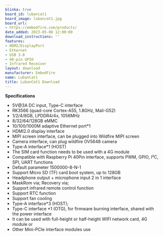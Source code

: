 ```yaml
---
blinka: true
board_id: lubancat1
board_image: lubancat1.jpg
board_url:
- https://embedfire.com/products/
date_added: 2023-05-08 12:00:00
download_instructions: ''
features:
- HDMI/DisplayPort
- Ethernet
- USB 3.0
- 40-pin GPIO
- Infrared Receiver
layout: download
manufacturer: EmbedFire
name: LubanCat1
title: LubanCat1 Download
---
```


**Specifications**
- 5V@3A DC input, Type-C interface
- RK3566 (quad-core Cortex-A55, 1.8GHz, Mali-G52)
- 1/2/4/8GB, LPDDR4/4x, 1056MHz
- 8/32/64/128GB eMMC
- 10/100/1000M adaptive Ethernet port*1
- HDMI2.0 display interface
- MIPI screen interface, can be plugged into Wildfire MIPI screen
- Camera interface, can plug wildfire OV5648 camera
- Type-A interface*1 (HOST)
- The SIM card function needs to be used with a 4G module
- Compatible with Raspberry Pi 40Pin interface, supports PWM, GPIO, I²C, SPI, UART functions
- Default parameter 1500000-8-N-1
- Support Micro SD (TF) card boot system, up to 128GB
- Headphone output + microphone input 2 in 1 interface
- MaskRom via; Recovery via;
- Support infrared remote control function
- Support RTC function
- Support fan cooling
- Type-A interface*3 (HOST);
- Type-C interface *1 (OTG), for firmware burning interface, shared with the power interface
- It can be used with full-height or half-height WIFI network card, 4G module or
- Other Mini-PCIe interface modules use
